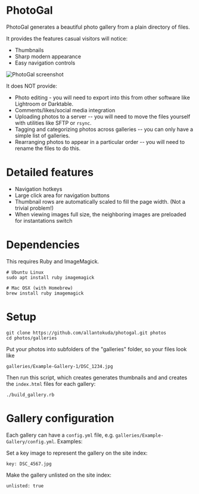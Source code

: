 # PhotoGal
PhotoGal generates a beautiful photo gallery from a plain directory of files.

It provides the features casual visitors will notice:
* Thumbnails
* Sharp modern appearance
* Easy navigation controls

![PhotoGal screenshot](http://www.allantokuda.com/files/photogal_screenshot.png)

It does NOT provide:
* Photo editing - you will need to export into this from other software like Lightroom or Darktable.
* Comments/likes/social media integration
* Uploading photos to a server -- you will need to move the files yourself with utilities like SFTP or `rsync`.
* Tagging and categorizing photos across galleries -- you can only have a simple list of galleries.
* Rearranging photos to appear in a particular order -- you will need to rename the files to do this.

# Detailed features
- Navigation hotkeys
- Large click area for navigation buttons
- Thumbnail rows are automatically scaled to fill the page width. (Not a trivial problem!)
- When viewing images full size, the neighboring images are preloaded for instantations switch


# Dependencies

This requires Ruby and ImageMagick.

```
# Ubuntu Linux
sudo apt install ruby imagemagick

# Mac OSX (with Homebrew)
brew install ruby imagemagick
```

# Setup
```
git clone https://github.com/allantokuda/photogal.git photos
cd photos/galleries
```

Put your photos into subfolders of the "galleries" folder, so your files look like
```
galleries/Example-Gallery-1/DSC_1234.jpg
```

Then run this script, which creates generates thumbnails and and creates the `index.html` files for each gallery:
```
./build_gallery.rb
```

# Gallery configuration

Each gallery can have a `config.yml` file, e.g. `galleries/Example-Gallery/config.yml`. Examples:

Set a key image to represent the gallery on the site index:
```
key: DSC_4567.jpg
```

Make the gallery unlisted on the site index:
```
unlisted: true
```
